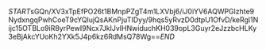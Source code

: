 $START$sGQn/XV3xTpEfPO26t1BMnpPZgT4m1LXVbj6/iJ0iYV6AQWPGlzhte9NydxngqPwhCoeT9cYQlujQsAKnPjuTIDyy/9hqs5yRvzD0dtpU1OfvD/keRgl1Nijc15OTBLo9iR8yrPewI9Ncx7JklJvIHNwiduchKH039opL3Guyr2eJzzbcHLKy3eBjAkcYUoKh2YXk5J4p6kz6RdMsQ78Wg==$END$